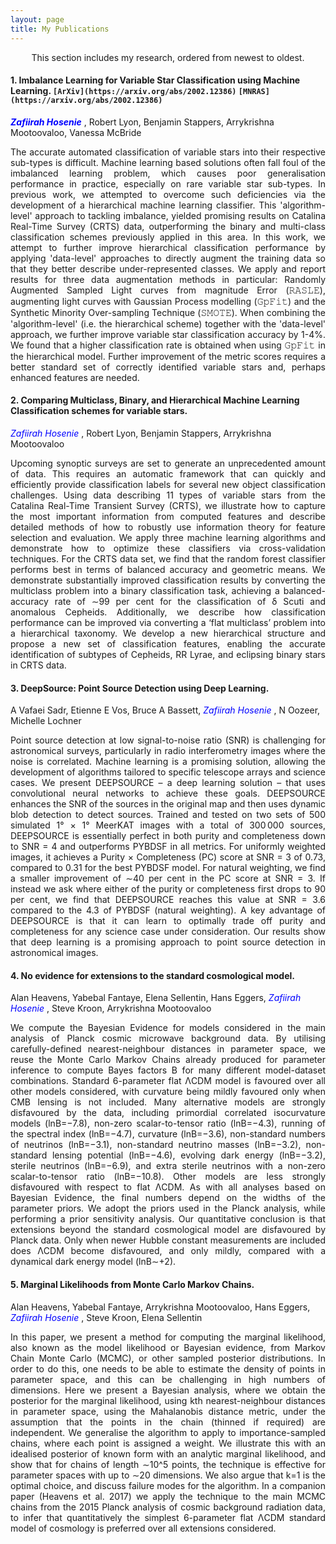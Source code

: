 ```yaml
---
layout: page
title: My Publications
---
```

<p style="text-align: center;"> This section includes my research, ordered from newest to oldest. </p>

#### 1. Imbalance Learning for Variable Star Classification using Machine Learning. `[ArXiv](https://arxiv.org/abs/2002.12386)` `[MNRAS](https://arxiv.org/abs/2002.12386)`
<span style="color:blue"> ***Zafiirah Hosenie*** </span>, Robert Lyon, Benjamin Stappers, Arrykrishna Mootoovaloo, Vanessa McBride
<p style='text-align: justify;'>The accurate automated classification of variable stars into their respective sub-types is difficult. Machine learning based solutions often fall foul of the imbalanced learning problem, which causes poor generalisation performance in practice, especially on rare variable star sub-types. In previous work, we attempted to overcome such deficiencies via the development of a hierarchical machine learning classifier. This 'algorithm-level' approach to tackling imbalance, yielded promising results on Catalina Real-Time Survey (CRTS) data, outperforming the binary and multi-class classification schemes previously applied in this area. In this work, we attempt to further improve hierarchical classification performance by applying 'data-level' approaches to directly augment the training data so that they better describe under-represented classes. We apply and report results for three data augmentation methods in particular: Randomly Augmented Sampled Light curves from magnitude Error (𝚁𝙰𝚂𝙻𝙴), augmenting light curves with Gaussian Process modelling (𝙶𝚙𝙵𝚒𝚝) and the Synthetic Minority Over-sampling Technique (𝚂𝙼𝙾𝚃𝙴). When combining the 'algorithm-level' (i.e. the hierarchical scheme) together with the 'data-level' approach, we further improve variable star classification accuracy by 1-4%. We found that a higher classification rate is obtained when using 𝙶𝚙𝙵𝚒𝚝 in the hierarchical model. Further improvement of the metric scores requires a better standard set of correctly identified variable stars and, perhaps enhanced features are needed. </p>

#### 2. Comparing Multiclass, Binary, and Hierarchical Machine Learning Classification schemes for variable stars.
<span style="color:blue"> *Zafiirah Hosenie* </span>, Robert Lyon, Benjamin Stappers, Arrykrishna Mootoovaloo
<p style='text-align: justify;'>Upcoming synoptic surveys are set to generate an unprecedented amount of data. This requires an automatic framework that can quickly and efficiently provide classification labels for several new object classification challenges. Using data describing 11 types of variable stars from the Catalina Real-Time Transient Survey (CRTS), we illustrate how to capture the most important information from computed features and describe detailed methods of how to robustly use information theory for feature selection and evaluation. We apply three machine learning algorithms and demonstrate how to optimize these classifiers via cross-validation techniques. For the CRTS data set, we find that the random forest classifier performs best in terms of balanced accuracy and geometric means. We demonstrate substantially improved classification results by converting the multiclass problem into a binary classification task, achieving a balanced-accuracy rate of ∼99 per cent for the classification of δ Scuti and anomalous Cepheids. Additionally, we describe how classification performance can be improved via converting a ‘flat multiclass’ problem into a hierarchical taxonomy. We develop a new hierarchical structure and propose a new set of classification features, enabling the accurate identification of subtypes of Cepheids, RR Lyrae, and eclipsing binary stars in CRTS data. </p>

#### 3. DeepSource: Point Source Detection using Deep Learning.
A Vafaei Sadr, Etienne E Vos, Bruce A Bassett, <span style="color:blue"> *Zafiirah Hosenie* </span>, N Oozeer, Michelle Lochner
<p style='text-align: justify;'>Point source detection at low signal-to-noise ratio (SNR) is challenging for astronomical surveys, particularly in radio interferometry images where the noise is correlated. Machine learning is a promising solution, allowing the development of algorithms tailored to specific telescope arrays and science cases. We present DEEPSOURCE – a deep learning solution – that uses convolutional neural networks to achieve these goals. DEEPSOURCE enhances the SNR of the sources in the original map and then uses dynamic blob detection to detect sources. Trained and tested on two sets of 500 simulated 1° × 1° MeerKAT images with a total of 300 000 sources, DEEPSOURCE is essentially perfect in both purity and completeness down to SNR = 4 and outperforms PYBDSF in all metrics. For uniformly weighted images, it achieves a Purity × Completeness (PC) score at SNR = 3 of 0.73, compared to 0.31 for the best PYBDSF model. For natural weighting, we find a smaller improvement of ∼40 per cent in the PC score at SNR = 3. If instead we ask where either of the purity or completeness first drops to 90 per cent⁠, we find that DEEPSOURCE reaches this value at SNR = 3.6 compared to the 4.3 of PYBDSF (natural weighting). A key advantage of DEEPSOURCE is that it can learn to optimally trade off purity and completeness for any science case under consideration. Our results show that deep learning is a promising approach to point source detection in astronomical images. </p>

#### 4. No evidence for extensions to the standard cosmological model.
Alan Heavens, Yabebal Fantaye, Elena Sellentin, Hans Eggers, <span style="color:blue"> *Zafiirah Hosenie* </span>, Steve Kroon, Arrykrishna Mootoovaloo

<p style='text-align: justify;'>We compute the Bayesian Evidence for models considered in the main analysis of Planck cosmic microwave background data. By utilising carefully-defined nearest-neighbour distances in parameter space, we reuse the Monte Carlo Markov Chains already produced for parameter inference to compute Bayes factors B for many different model-dataset combinations. Standard 6-parameter flat ΛCDM model is favoured over all other models considered, with curvature being mildly favoured only when CMB lensing is not included. Many alternative models are strongly disfavoured by the data, including primordial correlated isocurvature models (lnB=−7.8), non-zero scalar-to-tensor ratio (lnB=−4.3), running of the spectral index (lnB=−4.7), curvature (lnB=−3.6), non-standard numbers of neutrinos (lnB=−3.1), non-standard neutrino masses (lnB=−3.2), non-standard lensing potential (lnB=−4.6), evolving dark energy (lnB=−3.2), sterile neutrinos (lnB=−6.9), and extra sterile neutrinos with a non-zero scalar-to-tensor ratio (lnB=−10.8). Other models are less strongly disfavoured with respect to flat ΛCDM. As with all analyses based on Bayesian Evidence, the final numbers depend on the widths of the parameter priors. We adopt the priors used in the Planck analysis, while performing a prior sensitivity analysis. Our quantitative conclusion is that extensions beyond the standard cosmological model are disfavoured by Planck data. Only when newer Hubble constant measurements are included does ΛCDM become disfavoured, and only mildly, compared with a dynamical dark energy model (lnB∼+2). </p>

#### 5. Marginal Likelihoods from Monte Carlo Markov Chains.
Alan Heavens, Yabebal Fantaye, Arrykrishna Mootoovaloo, Hans Eggers, <span style="color:blue"> *Zafiirah Hosenie* </span>, Steve Kroon, Elena Sellentin

<p style='text-align: justify;'>In this paper, we present a method for computing the marginal likelihood, also known as the model likelihood or Bayesian evidence, from Markov Chain Monte Carlo (MCMC), or other sampled posterior distributions. In order to do this, one needs to be able to estimate the density of points in parameter space, and this can be challenging in high numbers of dimensions. Here we present a Bayesian analysis, where we obtain the posterior for the marginal likelihood, using kth nearest-neighbour distances in parameter space, using the Mahalanobis distance metric, under the assumption that the points in the chain (thinned if required) are independent. We generalise the algorithm to apply to importance-sampled chains, where each point is assigned a weight. We illustrate this with an idealised posterior of known form with an analytic marginal likelihood, and show that for chains of length ∼10^5 points, the technique is effective for parameter spaces with up to ∼20 dimensions. We also argue that k=1 is the optimal choice, and discuss failure modes for the algorithm. In a companion paper (Heavens et al. 2017) we apply the technique to the main MCMC chains from the 2015 Planck analysis of cosmic background radiation data, to infer that quantitatively the simplest 6-parameter flat ΛCDM standard model of cosmology is preferred over all extensions considered. </p>



